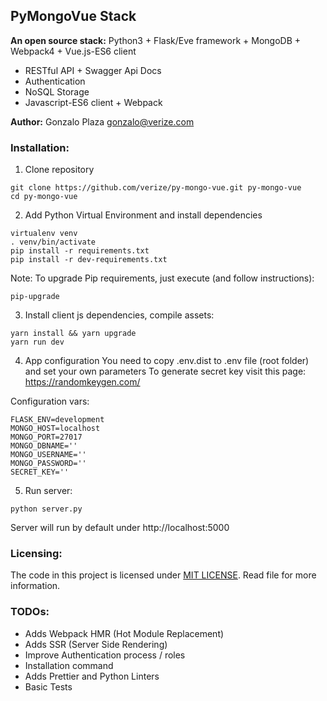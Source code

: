 ## PyMongoVue Stack

**An open source stack:** Python3 + Flask/Eve framework + MongoDB + Webpack4 + Vue.js-ES6 client

- RESTful API + Swagger Api Docs
- Authentication
- NoSQL Storage
- Javascript-ES6 client + Webpack

**Author:** Gonzalo Plaza <gonzalo@verize.com>

### Installation:

1. Clone repository
```
git clone https://github.com/verize/py-mongo-vue.git py-mongo-vue
cd py-mongo-vue
```
2. Add Python Virtual Environment and install dependencies
```
virtualenv venv
. venv/bin/activate
pip install -r requirements.txt
pip install -r dev-requirements.txt

```

Note: To upgrade Pip requirements, just execute (and follow instructions):
```
pip-upgrade
```

3. Install client js dependencies, compile assets:
```
yarn install && yarn upgrade
yarn run dev
```

4. App configuration
You need to copy .env.dist to .env file (root folder) and set your own parameters
To generate secret key visit this page: https://randomkeygen.com/

Configuration vars:
```
FLASK_ENV=development
MONGO_HOST=localhost
MONGO_PORT=27017
MONGO_DBNAME=''
MONGO_USERNAME=''
MONGO_PASSWORD=''
SECRET_KEY=''
```

5. Run server:
```
python server.py
```


Server will run by default under http://localhost:5000 

### Licensing:

The code in this project is licensed under [MIT LICENSE](LICENSE). Read file for more information.

### TODOs:

- Adds Webpack HMR (Hot Module Replacement)
- Adds SSR (Server Side Rendering) 
- Improve Authentication process / roles
- Installation command
- Adds Prettier and Python Linters
- Basic Tests